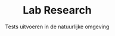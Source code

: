 ---
layout: tags.njk
title: Lab Research
subtitle: Tests uitvoeren in de natuurlijke omgeving
headerImage: /images/showcases.jpg
tag: "Lab Research"
permalink: /tags/lab-research/
---